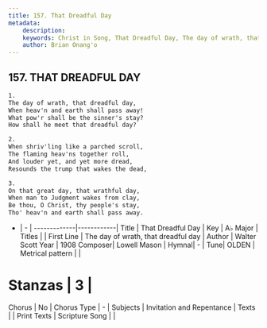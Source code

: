 ```yaml
---
title: 157. That Dreadful Day
metadata:
    description: 
    keywords: Christ in Song, That Dreadful Day, The day of wrath, that dreadful day, 
    author: Brian Onang'o
---
```



## 157. THAT DREADFUL DAY

```txt
1.
The day of wrath, that dreadful day,
When heav'n and earth shall pass away!
What pow'r shall be the sinner's stay?
How shall he meet that dreadful day?

2.
When shriv'ling like a parched scroll,
The flaming heav'ns together roll,
And louder yet, and yet more dread,
Resounds the trump that wakes the dead,

3.
On that great day, that wrathful day,
When man to Judgment wakes from clay,
Be thou, O Christ, thy people's stay,
Tho' heav'n and earth shall pass away.


```

- |   -  |
-------------|------------|
Title | That Dreadful Day |
Key | A♭ Major |
Titles |  |
First Line | The day of wrath, that dreadful day |
Author | Walter Scott
Year | 1908
Composer| Lowell Mason |
Hymnal|  - |
Tune| OLDEN |
Metrical pattern | |
# Stanzas | 3 |
Chorus | No |
Chorus Type | - |
Subjects | Invitation and Repentance |
Texts |  |
Print Texts | 
Scripture Song |  |
  
